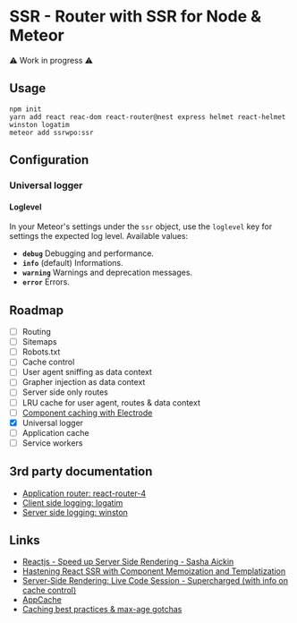 # SSR - Router with SSR for Node & Meteor

:warning: Work in progress :warning:

## Usage
```
npm init
yarn add react reac-dom react-router@nest express helmet react-helmet winston logatim
meteor add ssrwpo:ssr
```

## Configuration
### Universal logger
#### Loglevel
In your Meteor's settings under the `ssr` object, use the `loglevel` key for
settings the expected log level. Available values:

* **`debug`** Debugging and performance.
* **`info`** (default) Informations.
* **`warning`** Warnings and deprecation messages.
* **`error`** Errors.

## Roadmap
- [ ] Routing
- [ ] Sitemaps
- [ ] Robots.txt
- [ ] Cache control
- [ ] User agent sniffing as data context
- [ ] Grapher injection as data context
- [ ] Server side only routes
- [ ] LRU cache for user agent, routes & data context
- [ ] [Component caching with Electrode](https://github.com/electrode-io/electrode-react-ssr-caching)
- [X] Universal logger
- [ ] Application cache
- [ ] Service workers

## 3rd party documentation
- [Application router: react-router-4](https://react-router.now.sh)
- [Client side logging: logatim](https://github.com/sospedra/logatim)
- [Server side logging: winston](https://github.com/winstonjs/winston)

## Links
- [Reactjs - Speed up Server Side Rendering - Sasha Aickin](https://www.youtube.com/watch?v=PnpfGy7q96U)
- [Hastening React SSR with Component Memoization and Templatization](https://www.youtube.com/watch?v=sn-C_DKLKPE)
- [Server-Side Rendering: Live Code Session - Supercharged (with info on cache control)](https://www.youtube.com/watch?v=8LM4p7l9YMY)
- [AppCache](https://developer.mozilla.org/en-US/docs/Web/HTML/Using_the_application_cache#Browser_compatibility)
- [Caching best practices & max-age gotchas](https://jakearchibald.com/2016/caching-best-practices/)
